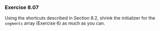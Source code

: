 ### Exercise 8.07
Using the shortcuts described in Section 8.2, shrink the initializer for the
`segments` array (Exercise 6) as much as you can.

